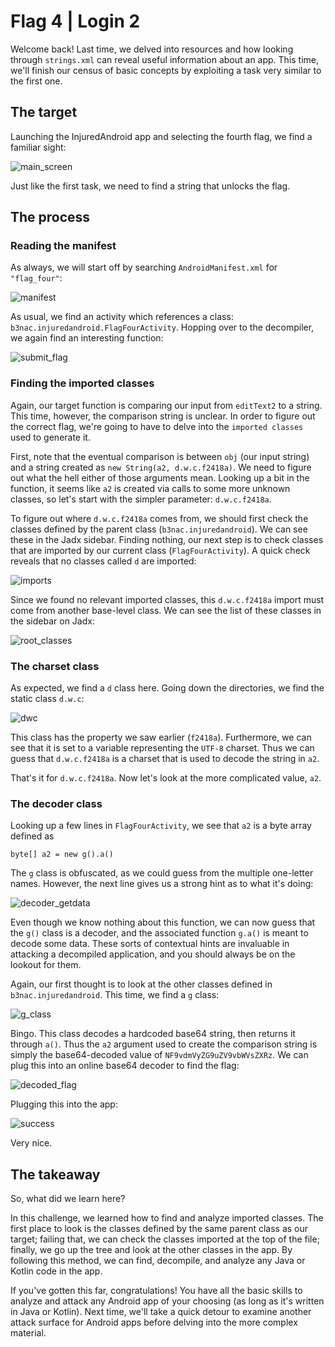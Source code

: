 # Flag 4 | Login 2
Welcome back! Last time, we delved into resources and how looking through `strings.xml` can reveal useful information about an app. This time, we'll finish
our census of basic concepts by exploiting a task very similar to the first one.

## The target

Launching the InjuredAndroid app and selecting the fourth flag, we find a familiar sight:

![main_screen](https://user-images.githubusercontent.com/86139991/173895621-50721abc-d37a-473e-8f59-a6ade897b222.PNG)

Just like the first task, we need to find a string that unlocks the flag.

## The process

### Reading the manifest

As always, we will start off by searching `AndroidManifest.xml` for `"flag_four"`:

![manifest](https://user-images.githubusercontent.com/86139991/173895823-1f9d3603-6024-43b3-92d8-972a3b63b009.PNG)

As usual, we find an activity which references a class: `b3nac.injuredandroid.FlagFourActivity`. Hopping over to the decompiler, we again find an
interesting function:

![submit_flag](https://user-images.githubusercontent.com/86139991/173896063-4cefb000-78be-4705-8139-9a3611120cab.PNG)

### Finding the imported classes

Again, our target function is comparing our input from `editText2` to a string. This time, however, the comparison string is unclear. In order to figure out
the correct flag, we're going to have to delve into the `imported classes` used to generate it.

First, note that the eventual comparison is between `obj` (our input string) and a string created as `new String(a2, d.w.c.f2418a)`. We need to figure out
what the hell either of those arguments mean. Looking up a bit in the function, it seems like `a2` is created via calls to some more unknown classes,
so let's start with the simpler parameter: `d.w.c.f2418a`.

To figure out where `d.w.c.f2418a` comes from, we should first check the classes defined by the parent class (`b3nac.injuredandroid`). We can see these
in the Jadx sidebar. Finding nothing, our next step is to check classes that are imported by our current class (`FlagFourActivity`). A quick check reveals
that no classes called `d` are imported:

![imports](https://user-images.githubusercontent.com/86139991/173897316-4523ea99-b682-4b1e-a552-79f099b4075e.PNG)

Since we found no relevant imported classes, this `d.w.c.f2418a` import must come from another base-level class. We can see the list of these classes in
the sidebar on Jadx:

![root_classes](https://user-images.githubusercontent.com/86139991/173897744-d5889941-05c8-41da-af0b-2093fdb6f010.PNG)

### The charset class

As expected, we find a `d` class here. Going down the directories, we find the static class `d.w.c`:

![dwc](https://user-images.githubusercontent.com/86139991/173898150-b954f6bb-44e1-45ac-8c8b-8dd793cd2645.PNG)

This class has the property we saw earlier (`f2418a`). Furthermore, we can see that it is set to a variable representing the `UTF-8` charset. Thus
we can guess that `d.w.c.f2418a` is a charset that is used to decode the string in `a2`.

That's it for `d.w.c.f2418a`. Now let's look at the more complicated value, `a2`.

### The decoder class

Looking up a few lines in `FlagFourActivity`, we see that `a2` is a byte array defined as

`byte[] a2 = new g().a()`

The `g` class is obfuscated, as we could guess from the multiple one-letter names. However, the next line gives us a strong hint as to what it's doing:

![decoder_getdata](https://user-images.githubusercontent.com/86139991/173899175-d54f5b84-7cb8-4534-9672-362b8f8a2dbc.PNG)

Even though we know nothing about this function, we can now guess that the `g()` class is a decoder, and the associated function `g.a()` is meant to decode
some data. These sorts of contextual hints are invaluable in attacking a decompiled application, and you should always be on the lookout for them.

Again, our first thought is to look at the other classes defined in `b3nac.injuredandroid`. This time, we find a `g` class:

![g_class](https://user-images.githubusercontent.com/86139991/173899974-ff8baff8-9d59-4bb7-a235-59e2639394a8.PNG)

Bingo. This class decodes a hardcoded base64 string, then returns it through `a()`. Thus the `a2` argument used to create the comparison string is simply
the base64-decoded value of `NF9vdmVyZG9uZV9vbWVsZXRz`. We can plug this into an online base64 decoder to find the flag:

![decoded_flag](https://user-images.githubusercontent.com/86139991/173900857-90cf71ab-0ece-424d-844a-1639aa2c116a.PNG)

Plugging this into the app:

![success](https://user-images.githubusercontent.com/86139991/173900965-a0995d4e-5e59-4fb0-b3f2-53cec503e978.PNG)

Very nice.

## The takeaway

So, what did we learn here?

In this challenge, we learned how to find and analyze imported classes. The first place to look is the classes defined by the same parent class as our target;
failing that, we can check the classes imported at the top of the file; finally, we go up the tree and look at the other classes in the app. By following
this method, we can find, decompile, and analyze any Java or Kotlin code in the app.

If you've gotten this far, congratulations! You have all the basic skills to analyze and attack any Android app of your choosing (as long as it's written
in Java or Kotlin). Next time, we'll take a quick detour to examine another attack surface for Android apps before delving into the more complex material.
